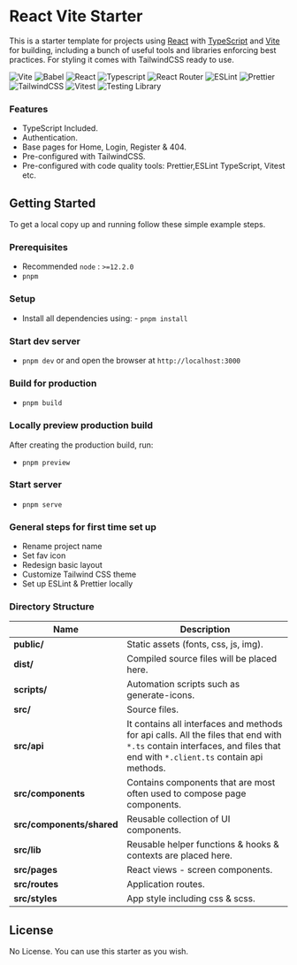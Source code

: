 # React Vite Starter

This is a starter template for projects using [React](https://reactjs.org/) with [TypeScript](https://www.typescriptlang.org/) and [Vite](https://vitejs.dev/) for building, including a bunch of useful tools and libraries enforcing best practices. For styling it comes with TailwindCSS ready to use.

![Vite](https://img.shields.io/badge/-Vite-646CFF?logo=vite&logoColor=white&style=for-the-badge)
![Babel](https://img.shields.io/badge/Babel-F9DC3e?style=for-the-badge&logo=babel&logoColor=black)
![React](https://img.shields.io/badge/-React-61DAFB?logo=react&logoColor=white&style=for-the-badge)
![Typescript](https://img.shields.io/badge/-Typescript-235a97?logo=typescript&logoColor=white&style=for-the-badge)
![React Router](https://img.shields.io/badge/React_Router-CA4245?style=for-the-badge&logo=react-router&logoColor=white)
![ESLint](https://img.shields.io/badge/ESLint-4B3263?style=for-the-badge&logo=eslint&logoColor=white)
![Prettier](https://img.shields.io/badge/-Prettier-F7B93E?logo=prettier&logoColor=white&style=for-the-badge)
![TailwindCSS](https://img.shields.io/badge/tailwindcss-%2338B2AC.svg?style=for-the-badge&logo=tailwind-css&logoColor=white)
![Vitest](https://img.shields.io/badge/-Vitest-2338B2AC?logo=vite&logoColor=white&style=for-the-badge)
![Testing Library](https://img.shields.io/badge/-Testing%20Library-E33332?logo=testing%20library&logoColor=white&style=for-the-badge)

### Features

- TypeScript Included.
- Authentication.
- Base pages for Home, Login, Register & 404.
- Pre-configured with TailwindCSS.
- Pre-configured with code quality tools: Prettier,ESLint TypeScript, Vitest etc.

## Getting Started

To get a local copy up and running follow these simple example steps.

### Prerequisites

- Recommended `node` : `>=12.2.0`
- `pnpm`

### Setup

- Install all dependencies using: - `pnpm install`

### Start dev server

- `pnpm dev` or and open the browser at `http://localhost:3000`

### Build for production

- `pnpm build`

### Locally preview production build

After creating the production build, run:

- `pnpm preview`

### Start server

- `pnpm serve`

### General steps for first time set up

- Rename project name
- Set fav icon
- Redesign basic layout
- Customize Tailwind CSS theme
- Set up ESLint & Prettier locally

### Directory Structure

| Name                      | Description                                                                                                                                                             |
| ------------------------- | ----------------------------------------------------------------------------------------------------------------------------------------------------------------------- |
| **public/**               | Static assets (fonts, css, js, img).                                                                                                                                    |
| **dist/**                 | Compiled source files will be placed here.                                                                                                                              |
| **scripts/**              | Automation scripts such as generate-icons.                                                                                                                              |
| **src/**                  | Source files.                                                                                                                                                           |
| **src/api**               | It contains all interfaces and methods for api calls. All the files that end with `*.ts` contain interfaces, and files that end with `*.client.ts` contain api methods. |
| **src/components**        | Contains components that are most often used to compose page components.                                                                                                |
| **src/components/shared** | Reusable collection of UI components.                                                                                                                                   |
| **src/lib**               | Reusable helper functions & hooks & contexts are placed here.                                                                                                           |
| **src/pages**             | React views - screen components.                                                                                                                                        |
| **src/routes**            | Application routes.                                                                                                                                                     |
| **src/styles**            | App style including css & scss.                                                                                                                                         |

## License

No License. You can use this starter as you wish.
